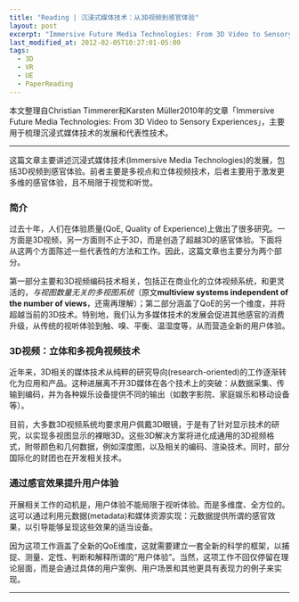 ```yaml
---
title: "Reading | 沉浸式媒体技术：从3D视频到感官体验"
layout: post
excerpt: "Immersive Future Media Technologies: From 3D Video to Sensory Experiences"
last_modified_at: 2012-02-05T10:27:01-05:00
tags:
  - 3D
  - VR
  - UE
  - PaperReading
---
```


本文整理自Christian Timmerer和Karsten Müller2010年的文章「Immersive Future Media Technologies: From 3D Video to Sensory Experiences」，主要用于梳理沉浸式媒体技术的发展和代表性技术。

---

这篇文章主要讲述沉浸式媒体技术(Immersive Media Technologies)的发展，包括3D视频到感官体验。前者主要是多视点和立体视频技术，后者主要用于激发更多维的感官体验，且不局限于视觉和听觉。

### 简介

过去十年，人们在体验质量(QoE, Quality of Experience)上做出了很多研究。一方面是3D视频，另一方面则不止于3D，而是创造了超越3D的感官体验。下面将从这两个方面陈述一些代表性的方法和工作。因此，这篇文章也主要分为两个部分。

第一部分主要和3D视频编码技术相关，包括正在商业化的立体视频系统，和更灵活的，*与视图数量无关的多视图系统*（原文**multiview systems independent of the number of views**，还需再理解）；第二部分涵盖了QoE的另一个维度，并将超越当前的3D技术。特别地，我们认为多媒体技术的发展会促进其他感官的消费升级，从传统的视听体验到触、嗅、平衡、温湿度等，从而营造全新的用户体验。

### 3D视频：立体和多视角视频技术

近年来，3D相关的媒体技术从纯粹的研究导向(research-oriented)的工作逐渐转化为应用和产品。这种进展离不开3D媒体在各个技术上的突破：从数据采集、传输到编码，并为各种娱乐设备提供不同的输出（如数字影院、家庭娱乐和移动设备等）。

目前，大多数3D视频系统均要求用户佩戴3D眼镜，于是有了针对显示技术的研究，以实现多视图显示的裸眼3D。这些3D解决方案将进化成通用的3D视频格式，附带颜色和几何数据，例如深度图，以及相关的编码、渲染技术。同时，部分国际化的财团也在开发相关技术。

### 通过感官效果提升用户体验

开展相关工作的动机是，用户体验不能局限于视听体验。而是多维度、全方位的。这可以通过利用元数据(metadata)和媒体资源实现：元数据提供所谓的感官效果，以引导能够呈现这些效果的适当设备。

因为这项工作涵盖了全新的QoE维度，这就需要建立一套全新的科学的框架，以捕捉、测量、定性、判断和解释所谓的“用户体验”。当然，这项工作不回仅停留在理论层面，而是会通过具体的用户案例、用户场景和其他更具有表现力的例子来实现。

---


